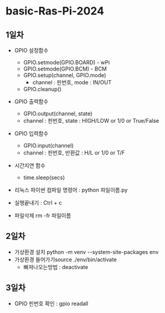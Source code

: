 # basic-Ras-Pi-2024

## 1일차 
- GPIO 설정함수 
    - GPIO.setmode(GPIO.BOARD) - wPi
    - GPIO.setmode(GPIO.BCM) - BCM
    - GPIO.setup(channel, GPIO.mode)
        - channel : 핀번호, mode : IN/OUT
    - GPIO.cleanup()

- GPIO 출력함수
    - GPIO.output(channel, state)
    - channel : 핀번호, state : HIGH/LOW or 1/0 or True/False

- GPIO 입력함수
    - GPIO.input(channel)
    - channel : 핀번호, 반환값 : H/L or 1/0 or T/F

- 시간지연 함수
    - time.sleep(secs)

- 리눅스 파이썬 컴파일 명령어 : python 파일이름.py
- 실행끝내기 : Ctrl + c
- 파일삭제 rm -fr 파일이름

## 2일차
- 가상환경 설치 python -m venv --system-site-packages env
- 가상환경 들어가기source ./env/bin/activate
    - 빠져나오는방법 : deactivate


## 3일차
- GPIO 핀번호 확인 : gpio readall